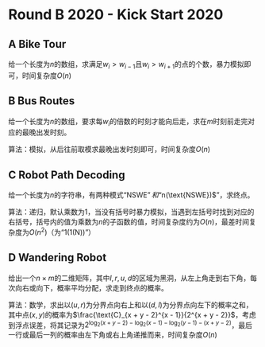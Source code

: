 # Round B 2020 - Kick Start 2020

## A Bike Tour

给一个长度为$n$的数组，求满足$w_i > w_{i - 1}$且$w_i > w_{i + 1}$的点的个数，暴力模拟即可，时间复杂度$O(n)$

## B Bus Routes

给一个长度为$n$的数组，要求每$w_i$的倍数的时刻才能向后走，求在$m$时刻前走完对应的最晚出发时刻。

算法：模拟，从后往前取模求最晚出发时刻即可，时间复杂度$O(n)$

## C Robot Path Decoding

给一个长度为$n$的字符串，有两种模式“$\text{NSWE}”和“$n(\text{NSWE})$”，求终点。

算法：递归，默认乘数为$1$，当没有括号时暴力模拟，当遇到左括号时找到对应的右括号，括号内的值为乘数为$n$的子函数的值，时间复杂度约为$O(n)$，最差时间复杂度为$O(n^2)$（为“$1(1(\text{N}))$”）

## D Wandering Robot

给出一个$n \times m$的二维矩阵，其中$l, r, u, d$的区域为黑洞，从左上角走到右下角，每次向右或向下，概率平均分配，求走到终点的概率。

算法：数学，求出以$(u, r)$为分界点向右上和以$(d, l)$为分界点向左下的概率之和，其中点$(x, y)$的概率为$\frac{\text{C}_{x + y - 2}^{x - 1}}{2^{x + y - 2}}$，考虑到浮点误差，将其记录为$2^{\log_2 (x + y - 2) - \log_2 (x - 1) - \log_2 (y - 1) - (x + y - 2)}$，最后一行或最后一列的概率由左下角或右上角递推而来，时间复杂度$O(n)$